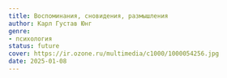 ```yaml
---
title: Воспоминания, сновидения, размышления
author: Карл Густав Юнг
genre:
- психология
status: future
cover: https://ir.ozone.ru/multimedia/c1000/1000054256.jpg
date: 2025-01-08
---
```


